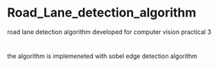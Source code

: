 # Road_Lane_detection_algorithm
road lane detection algorithm developed for computer vision practical 3
#
the algorithm is implemeneted with sobel edge detection algorithm 
